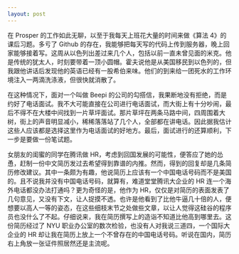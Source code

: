 ```yaml
---
layout: post
---
```


在 Prosper 的工作如此无聊，以至于我每天上班花大量的时间来做《算法 4》的课后习题。多亏了 Github 的存在，我能够把每天写的代码上传到服务器，晚上回家能够接着写。这周从以色列出差过来几个人，包括以前一直未曾见面的米克。他是传统的犹太人，时刻要带着一顶小圆帽。霍夫说他是从美国移民到以色列的，但我跟他讲话后发现他的英语已经有一股希伯来味。他们的到来给一团死水的工作环境注入一两滴洗涤液，但很快就消散了。

在这种情况下，面对一个叫做 Beepi 的公司的勾搭信，我果断地没有拒绝，而是约好了电话面试。我不大可能直接在公司进行电话面试，而大街上有十分吵闹，最后不得不在大楼中间找到一片草坪面试。那片草坪在两条马路中间，四周围着大树，街上的声音明显减小，稀稀落落站了几个人，全部都在讲电话。因此据我估计这些人应该都是选择这里作为电话面试的好地方。最后，面试进行的还算顺利，下一步是要做一份笔试题。

女朋友的闺蜜的同学在腾讯做 HR，考虑到回国发展的可能性，便答应了她的怂恿，赶制一份中文简历发过去希望得到靠谱的内推。然而，得到的回复却是几条简历修改建议。其中一条颇为有趣，他说简历上应该有一个中国电话号码而不是美国的。且不说我并没有中国电话号码，就算有，难道堂堂腾讯大企业的 HR 连一个海外电话都没办法打通吗？更为奇怪的是，他作为 HR，仅仅是对简历的表面发表了几句意见，又没有下文，让人捉摸不透。也许是他看到了比他牛逼几十倍的人，便想要以高人一等的姿态，在这些细枝末节之处做些文章，以让人觉得这硅谷的程序员也没什么了不起。仔细说来，我在简历撰写上的造诣不知道比他高到哪里去。这份简历经过了 NYU 职业办公室的数次检验，也没有人对我说三道四，一个国际大企业的 HR 却让我在简历上放上一个不曾存在的中国电话号码。听说在国内，简历右上角放一张证件照居然还是主流呢。
